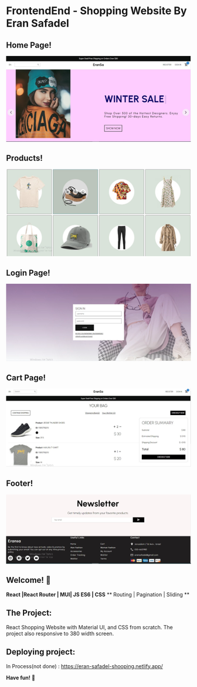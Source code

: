 # FrontendEnd  - Shopping Website By Eran Safadel

## Home Page! 
![Shopping Website Home](./images/HomePage.jpg)

## Products! 
![Shopping Website Products](./images/Products.jpg)

## Login Page! 
![Shopping Website Login](./images/Login.jpg)

## Cart Page! 
![Shopping Website Cart](./images/Cart.jpg)

## Footer! 
![Shopping Website Footer](./images/Footer.jpg)



## Welcome! 👋

**React |React Router | MUI| JS ES6 |  CSS**
** Routing |  Pagination | Sliding **

## The Project:
React Shopping Website with Material UI,  and CSS from scratch.
The project also responsive to 380 width screen.



## Deploying project:
In Process(not done) :
https://eran-safadel-shooping.netlify.app/


**Have fun!** 🚀
